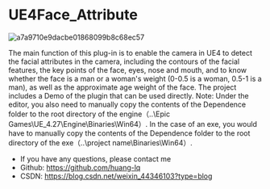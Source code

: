 # UE4Face_Attribute

![a7a9710e9dacbe01868099b8c68ec57](https://user-images.githubusercontent.com/50535321/213139546-4770f078-fbac-4651-b455-cd9d586987b1.jpg)

The main function of this plug-in is to enable the camera in UE4 to detect the facial attributes in the camera, including the contours of the facial features, the key points of the face, eyes, nose and mouth, and to know whether the face is a man or a woman's weight (0-0.5 is a woman, 0.5-1 is a man), as well as the approximate age weight of the face. The project includes a Demo of the plugin that can be used directly. Note: Under the editor, you also need to manually copy the contents of the Dependence folder to the root directory of the engine（..\Epic Games\UE_4.27\Engine\Binaries\Win64）. In the case of an exe, you would have to manually copy the contents of the Dependence folder to the root directory of the exe（..\project name\Binaries\Win64）.

*   If you have any questions, please contact me
*   Github: https://github.com/huang-lq
*   CSDN: https://blog.csdn.net/weixin_44346103?type=blog

